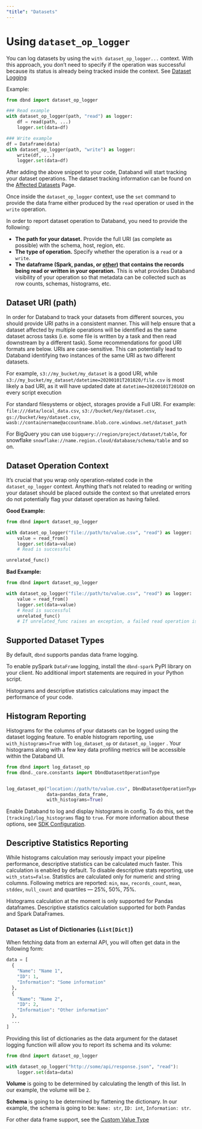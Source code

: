 ```yaml
---
"title": "Datasets"
---
```

# Using `dataset_op_logger`
You can log datasets by using the `with dataset_op_logger...` context. With this approach, you don’t need to specify if the operation was successful because its status is already being tracked inside the context. See [Dataset Logging](doc:dataset-logging)

Example:

```python
from dbnd import dataset_op_logger

### Read example
with dataset_op_logger(path, "read") as logger:
    df = read(path, ...)
    logger.set(data=df)

### Write example
df = Dataframe(data)
with dataset_op_logger(path, "write") as logger:
    write(df, ...)
    logger.set(data=df)
```

After adding the above snippet to your code, Databand will start tracking your dataset operations. The dataset tracking information can be found on the [Affected Datasets](doc:affected-datasets) Page.

Once inside the `dataset_op_logger` context, use the `set` command to provide the data frame either produced by the `read` operation or used in the `write` operation.

In order to report dataset operation to Databand, you need to provide the following:
* **The path for your dataset.** Provide the full URI (as complete as possible) with the schema, host, region, etc.
* **The type of operation.** Specify whether the operation is a `read` or a `write`.
* **The dataframe (Spark, pandas, or [other](doc:dataset-logging#support-for-custom-dataframe-types)) that contains the records being read or written in your operation.** This is what provides Databand visibility of your operation so that metadata can be collected such as row counts, schemas, histograms, etc.


## Dataset URI (path)
In order for Databand to track your datasets from different sources, you should provide URI paths in a consistent manner. This will help ensure that a dataset affected by multiple operations will be identified as the same dataset across tasks (i.e. some file is written by a task and then read downstream by a different task). Some recommendations for good URI formats are below. URIs are case-sensitive. This can potentially lead to Databand identifying two instances of the same URI as two different datasets.

For example, `s3://my_bucket/my_dataset` is a good URI, while  `s3://my_bucket/my_dataset/datetime=20200101T201020/file.csv` is most likely a bad URI, as it will have updated date at `datetime=20200101T201020` on every script execution

For standard filesystems or object, storages provide a Full URI.   For example: `file:///data/local_data.csv`, `s3://bucket/key/dataset.csv`, `gs://bucket/key/dataset.csv`, `wasb://containername@accountname.blob.core.windows.net/dataset_path`

For BigQuery you can use `bigquery://region/project/dataset/table`, for snowflake `snowflake://name.region.cloud/database/schema/table` and so on.

## Dataset Operation Context
It’s crucial that you wrap only operation-related code in the `dataset_op_logger` context. Anything that’s not related to reading or writing your dataset should be placed outside the context so that unrelated errors do not potentially flag your dataset operation as having failed.

**Good Example:**

```python
from dbnd import dataset_op_logger

with dataset_op_logger("file://path/to/value.csv", "read") as logger:
    value = read_from()
    logger.set(data=value)
    # Read is successful

unrelated_func()
```

**Bad Example:**

```python
from dbnd import dataset_op_logger

with dataset_op_logger("file://path/to/value.csv", "read") as logger:
    value = read_from()
    logger.set(data=value)
    # Read is successful
    unrelated_func()
    # If unrelated_func raises an exception, a failed read operation is reported to Databand.
```

## Supported Dataset Types
By default, `dbnd` supports pandas data frame logging.

To enable pySpark `DataFrame` logging, install the `dbnd-spark` PyPI library on your client. No additional import statements are required in your Python script.

Histograms and descriptive statistics calculations may impact the performance of your code.


## Histogram Reporting
Histograms for the columns of your datasets can be logged using the dataset logging feature. To enable histogram reporting, use `with_histograms=True` with `log_dataset_op` or `dataset_op_logger` . Your histograms along with a few key data profiling metrics will be accessible within the Databand UI.


```python
from dbnd import log_dataset_op
from dbnd._core.constants import DbndDatasetOperationType


log_dataset_op("location://path/to/value.csv", DbndDatasetOperationType.read,
               data=pandas_data_frame,
               with_histograms=True)
```

 Enable Databand to log and display histograms in config. To do this, set the `[tracking]/log_histograms` flag to `true`. For more information about these options, see [SDK Configuration](doc:dbnd-sdk-configuration).

## Descriptive Statistics Reporting
While histograms calculation may seriously impact your pipeline performance, descriptive statistics can be calculated much faster. This calculation is enabled by default. To disable descriptive stats reporting, use `with_stats=False`. Statistics are calculated only for numeric and string columns. Following metrics are reported: `min`, `max`, `records_count`, `mean`, `stddev`, `null_count` and quartiles — 25%, 50%, 75%.

Histograms calculation at the moment is only supported for Pandas dataframes.
Descriptive statistics calculation supported for both Pandas and Spark DataFrames.


### Dataset as List of Dictionaries (`List[Dict]`)
When fetching data from an external API, you will often get data in the following form:
```python
data = [
  {
    "Name": "Name 1",
    "ID": 1,
    "Information": "Some information"
  },
  {
    "Name": "Name 2",
    "ID": 2,
    "Information": "Other information"
  },
  ...
]
```

Providing this list of dictionaries as the data argument for the dataset logging function will allow you to report its schema and its volume:

```python
from dbnd import dataset_op_logger

with dataset_op_logger("http://some/api/response.json", "read"):
    logger.set(data=data)
```

**Volume** is going to be determined by calculating the length of this list. In our example, the volume will be `2`.

**Schema** is going to be determined by flattening the dictionary. In our example, the schema is going to be: `Name: str`, `ID: int`, `Information: str`.

 For other data frame support, see the  [Custom Value Type](doc:custom-value-type)